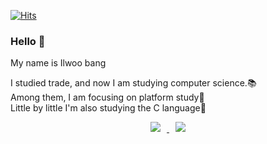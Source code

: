 [![Hits](https://hits.seeyoufarm.com/api/count/incr/badge.svg?url=https%3A%2F%2Fgithub.com%2Fbangilwoo&count_bg=%230CB7B8&title_bg=%23555555&icon=&icon_color=%23E7E7E7&title=hits&edge_flat=false)](https://hits.seeyoufarm.com)
    
### Hello 👋
   
My name is Ilwoo bang<br>
      
I studied trade, and now I am studying computer science.:books:<br>
Among them, I am focusing on platform study:bridge_at_night:<br>
Little by little I'm also studying the C language:running:
  
<p align="center">
<a href="https://www.facebook.com/ilwoo.bang">
    <img 
        src="http://img.shields.io/badge/-Facebook-1778f2?style=flat&logo=facebook&logoColor=white&link=https://www.facebook.com/ilwoo.bang"
        style="height : auto; margin-left : 10px; margin-right : 10px;"/>
</a>
 <a href="https://www.instagram.com/bangilwoo/">
    <img 
        src="http://img.shields.io/badge/-Instagram-E4405F?style=flat&logo=Instagram&logoColor=white&link=https://www.instagram.com/bangilwoo/"
        style="height : auto; margin-left : 10px; margin-right : 10px;"/>
</a>   
</p>

<!--
**bangilwoo/bangilwoo** is a ✨ _special_ ✨ repository because its `README.md` (this file) appears on your GitHub profile.

Here are some ideas to get you started:

- 🔭 I’m currently working on ...
- 🌱 I’m currently learning ...
- 👯 I’m looking to collaborate on ...
- 🤔 I’m looking for help with ...
- 💬 Ask me about ...
- 📫 How to reach me: ...
- 😄 Pronouns: ...
- ⚡ Fun fact: ...
-->
